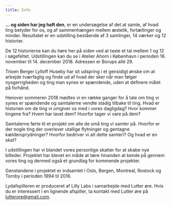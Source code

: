 ```yaml
---
title: Info
---
```


**... og siden har jeg haft den**, er en undersøgelse af det at samle, af hvad ting betyder for os, og af sammenhængen mellem æstetik, fortællinger og minder. Resultatet er en udstilling bestående af 3 samlinger, 14 værker og 12 historier.

De 12 historierne kan du høre her på siden ved at taste et tal mellem 1 og 12 i søgefeltet. Udstillingen kan du se i Atelier Ahorn i København i perioden 16. november til 14. december 2018. Adressen er Borups allé 29.

Trioen Berger Lylloff Huseby har sit udspring i et gensidigt ønske om at arbejde tværfaglig og finde ud af hvad der sker når man følger nysgerrigheden og ting man synes er spændende, uden at definere målet på forhånd.

Henover sommeren 2018 mødtes vi en række ganger for å tale om ting vi synes er spændende og samtalerne vendte stadig tilbake til ting. Hvad er historien om de ting vi omgiver os med i vores dagligdag? Hvor kommer tingene fra? Hvem har lavet dem? Hvorfor tager vi vare på dem?

Samtalerne førte til et projekt om alle de små ting vi samler på. Hvorfor er der nogle ting der overlever utallige flytninger og gentagne kælderoprydninger? Hvorfor bedriver vi alt dette samleri? Og hvad er en skat?

I udstillingen har vi blandet vores personlige skatter for at skabe nye billeder. Projektet har blevet en måde at lære hinanden at kende på gennem vores ting og dermed også et grundlag for kommende projekter.

Genstandene i projektet er indsamlet i Oslo, Bergen, Montreal, Rostock og Tornby i perioden 1994 til 2016.

Lydafspilleren er produceret af Lilly Labs i samarbejde med Lutter øre. Hvis du er interessert i en lignende afspiller, ta kontakt med Lutter øre på lutterore@gmail.com.
